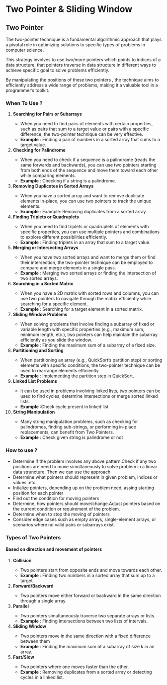 <h1>Two Pointer & Sliding Window</h1>
<h2>Two Pointer</h2>
<p>The two-pointer technique is a fundamental algorithmic approach that plays a pivotal role in optimizing solutions to specific types of problems in computer science.</p>
<p>This strategy involves to use two/more pointers which points to indices of a data structure, that pointers traverse in data structure in different ways to achieve specific goal to solve problems efficiently.</p>
<p>By manipulating the positions of these two pointers , the technique aims to efficiently address a wide range of problems, making it a valuable tool in a programmer’s toolkit.</p>
<h3>When To Use ?</h3>
<ol>
	<li><strong>Searching for Pairs or Subarrays</strong></li>
	<ul>
		<li>When you need to find pairs of elements with certain properties, such as pairs that sum to a target value or pairs with a specific difference, the two-pointer technique can be very effective.</li>
		<li><strong>Example</strong> : Finding a pair of numbers in a sorted array that sums to a target value.</li>
	</ul>
	<li><strong>Checking for Palindrome</strong></li>
	<ul>
		<li>When you need to check if a sequence is a palindrome (reads the same forwards and backwards), you can use two pointers starting from both ends of the sequence and move them toward each other while comparing elements.</li>
		<li><strong>Example</strong> : Checking if a string is a palindrome.</li>
	</ul>
	<li><strong>Removing Duplicates in Sorted Arrays</strong></li>
	<ul>
		<li>When you have a sorted array and want to remove duplicate elements in-place, you can use two pointers to track the unique elements.</li>
		<li><strong>Example</strong> : Example: Removing duplicates from a sorted array.</li>
	</ul>
	<li><strong>Finding Triplets or Quadruplets</strong></li>
	<ul>
		<li>When you need to find triplets or quadruplets of elements with specific properties, you can use multiple pointers and combinations to explore different possibilities efficiently.</li>
		<li><strong>Example</strong> : Finding triplets in an array that sum to a target value.</li>
	</ul>
	<li><strong>Merging or Intersecting Arrays</strong></li>
	<ul>
		<li>When you have two sorted arrays and want to merge them or find their intersection, the two-pointer technique can be employed to compare and merge elements in a single pass.</li>
		<li><strong>Example</strong> : Merging two sorted arrays or finding the intersection of two sorted arrays.</li>
	</ul>
	<li><strong>Searching in a Sorted Matrix</strong></li>
	<ul>
		<li>When you have a 2D matrix with sorted rows and columns, you can use two pointers to navigate through the matrix efficiently while searching for a specific element.</li>
		<li><strong>Example</strong> : Searching for a target element in a sorted matrix.</li>
	</ul>
	<li><strong>Sliding Window Problems</strong></li>
	<ul>
		<li>When solving problems that involve finding a subarray of fixed or variable length with specific properties (e.g., maximum sum, minimum length, etc.), two pointers can help maintain the subarray efficiently as you slide the window.</li>
		<li><strong>Example</strong> : Finding the maximum sum of a subarray of a fixed size.</li>
	</ul>
	<li><strong>Partitioning and Sorting</strong></li>
	<ul>
		<li>When partitioning an array (e.g., QuickSort’s partition step) or sorting elements with specific conditions, the two-pointer technique can be used to rearrange elements efficiently.</li>
		<li><strong>Example</strong> : Implementing the partition step in QuickSort.</li>
	</ul>
	<li><strong>Linked List Problems</strong></li>
	<ul>
		<li>It can be used in problems involving linked lists, two pointers can be used to find cycles, determine intersections or merge sorted linked lists.</li>
		<li><strong>Example</strong> :Check cycle present in linked list </li>
	</ul>
	<li><strong>String Manipulation</strong></li>
	<ul>
		<li>Many string manipulation problems, such as checking for palindromes, finding sub-strings, or performing in-place replacements, can benefit from Two Pointers.</li>
		<li><strong>Example</strong> : Check given string is palindrome or not</li>
	</ul>
</ol>

<h3>How to use ?</h3>
<ul>
	<li>Determine if the problem involves any above pattern.Check if any two positions are need to move simultaneously to solve problem in a linear data struncture. Then we can use the approach</li>
	<li>Determine what pointers should represent in given problem, indices or values..etc</li>
	<li>Intialize pointers, depending up on the problem need, assing starting position for each pointer</li>
	<li>Find out the condition for moving pointers</li>
	<li>Determine, how pointers should move/change.Adjust pointers based on the current condition or requirement of the problem.</li>
	<li>Determine when to stop the moving of pointers</li>
	<li>Consider edge cases such as empty arrays, single-element arrays, or scenarios where no valid pairs or subarrays exist.</li>
</ul>

<h3>Types of Two Pointers</h3>
<h4>Based on direction and movement of pointers</h4>
<ol>
	<li><strong>Collision</strong></li>
	<ul>
		<li>Two pointers start from opposite ends and move towards each other.</li>
		<li><strong>Example</strong> : Finding two numbers in a sorted array that sum up to a target.</li>
	</ul>
	<li><strong>Forward/Backward</strong></li>
	<ul>
		<li>Two pointers move either forward or backward in the same direction through a single array.</li>	
	</ul>
	<li><strong>Parallel</strong></li>
	<ul>
		<li>Two pointers simultaneously traverse two separate arrays or lists.</li>
		<li><strong>Example</strong> : Finding intersections between two lists of intervals.</li>
	</ul>
	<li><strong>Sliding Window</strong></li>
	<ul>
		<li>Two pointers move in the same direction with a fixed difference between them</li>
		<li><strong>Example</strong> : Finding the maximum sum of a subarray of size k in an array.</li>
	</ul>
	<li><strong>Fast/Slow</strong></li>
	<ul>
		<li>Two pointers where one moves faster than the other.</li>
		<li><strong>Example</strong> : Removing duplicates from a sorted array or detecting cycles in a linked list.</li>
	</ul>
</ol>